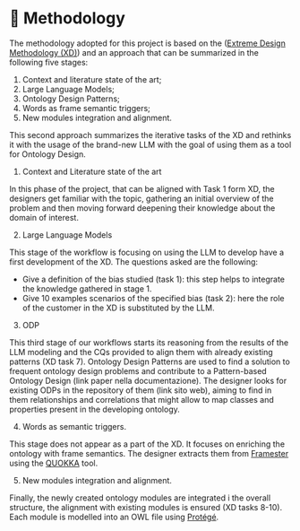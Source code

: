 # 👀 Methodology

The methodology adopted for this project is based on the ([Extreme Design Methodology (XD)](https://ceur-ws.org/Vol-516/pap21.pdf)) and an approach that can be summarized in the following five stages:

1. Context and literature state of the art;
2. Large Language Models;
3. Ontology Design Patterns;
4. Words as frame semantic triggers;
5. New modules integration and alignment.

This second approach summarizes the iterative tasks of the XD and rethinks it with the usage of the brand-new LLM with the goal of using them as a tool for Ontology Design.

1. Context and Literature state of the art

In this phase of the project, that can be aligned with Task 1 form XD, the designers get familiar with the topic, gathering an initial overview of the problem and then moving forward deepening their knowledge about the domain of interest.

2. Large Language Models

This stage of the workflow is focusing on using the LLM to develop have a first development of the XD. The questions asked are the following:

* Give a definition of the bias studied (task 1): this step helps to integrate the knowledge gathered in stage 1.
* Give 10 examples scenarios of the specified bias (task 2): here the role of the customer in the XD is substituted by the LLM.

3. ODP&#x20;

This third stage of our workflows starts its reasoning from the results of the LLM modeling and the CQs provided to align them with already existing patterns (XD task 7). Ontology Design Patterns are used to find a solution to frequent ontology design problems and contribute to a Pattern-based Ontology Design (link paper nella documentazione). The designer looks for existing ODPs in the repository of them (link sito web), aiming to find in them relationships and correlations that might allow to map classes and properties present in the developing ontology.

4. Words as semantic triggers.

This stage does not appear as a part of the XD. It focuses on enriching the ontology with frame semantics. The designer extracts them from [Framester](https://framester.github.io/) using the [QUOKKA](https://protege.stanford.edu/) tool.

5. New modules integration and alignment.

Finally, the newly created ontology modules are integrated i the overall structure, the alignment with existing modules is ensured (XD tasks 8-10). Each module is modelled into an OWL file using [Protégé](https://protege.stanford.edu/).
